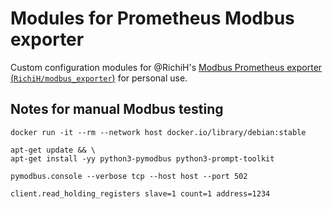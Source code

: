 # Modules for Prometheus Modbus exporter

Custom configuration modules for @RichiH's [Modbus Prometheus exporter
(`RichiH/modbus_exporter`)](https://github.com/RichiH/modbus_exporter) for
personal use.

## Notes for manual Modbus testing

```shell
docker run -it --rm --network host docker.io/library/debian:stable
```

```shell
apt-get update && \
apt-get install -yy python3-pymodbus python3-prompt-toolkit
```

```shell
pymodbus.console --verbose tcp --host host --port 502

client.read_holding_registers slave=1 count=1 address=1234
```

<!-- vim: set sw=2 sts=2 et : -->
